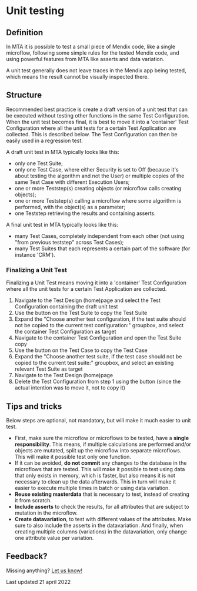 # Unit testing

## Definition

In MTA it is possible to test a small piece of Mendix code, like a single microflow, following some simple rules for the tested Mendix code, and using powerful features from MTA like asserts and data variation.

A unit test generally does not leave traces in the Mendix app being tested, which means the result cannot be visually inspected there.

## Structure

Recommended best practice is create a draft version of a unit test that can be executed without testing other functions in the same Test Configuration. When the unit test becomes final, it is best to move it into a 'container' Test Configuration where all the unit tests for a certain Test Application are collected. This is described below. The Test Configuration can then be easily used in a regression test. 

A draft unit test in MTA typically looks like this:
- only one Test Suite;
- only one Test Case, where either Security is set to Off (because it's about testing the algorithm and not the User) or multiple copies of the same Test Case with different Execution Users;
- one or more Teststep(s) creating objects (or microflow calls creating objects);
- one or more Teststep(s) calling a microflow where some algorithm is performed, with the object(s) as a parameter;
- one Teststep retrieving the results and containing asserts.

A final unit test in MTA typically looks like this:
- many Test Cases, completely independent from each other (not using "from previous teststep" across Test Cases);
- many Test Suites that each represents a certain part of the software (for instance 'CRM').

### Finalizing a Unit Test

Finalizing a Unit Test means moving it into a 'container' Test Configuration where all the unit tests for a certain Test Application are collected.

1. Navigate to the Test Design (home)page and select the Test Configuration containing the draft unit test
2. Use the <i class="fa fa-copy" ></i> button on the Test Suite to copy the Test Suite
3. Expand the "Choose another test configuration, if the test suite should not be copied to the current test configuration:" groupbox, and select the container Test Configuration as target
4. Navigate to the container Test Configuration and open the Test Suite copy
5. Use the <i class="fa fa-copy" ></i> button on the Test Case to copy the Test Case
6. Expand the "Choose another test suite, if the test case should not be copied to the current test suite:" groupbox, and select an existing relevant Test Suite as target
7. Navigate to the Test Design (home)page 
8. Delete the Test Configuration from step 1 using the <i class="fa fa-trash-alt" ></i> button (since the actual intention was to move it, not to copy it)

## Tips and tricks

Below steps are optional, not mandatory, but will make it much easier to unit test.

- First, make sure the microflow or microflows to be tested, have a **single responsibility**. This means, if multiple calculations are performed and/or objects are mutated, split up the microflow into separate microflows. This will make it possible test only one function. 
- If it can be avoided, **do not commit** any changes to the database in the microflows that are tested. This will make it possible to test using data that only exists in memory, which is faster, but also means it is not necessary to clean up the data afterwards. This in turn will make it easier to execute multiple times in batch or using data variation.
- **Reuse existing masterdata** that is necessary to test, instead of creating it from scratch. 
- **Include asserts** to check the results, for all attributes that are subject to mutation in the microflow.
- **Create datavariation**, to test with different values of the attributes. Make sure to also include the asserts in the datavariation. And finally, when creating multiple columns (variations) in the datavariation, only change one attribute value per variation. 

## Feedback?
Missing anything? [Let us know!](mailto:support@menditect.com)

Last updated 21 april 2022